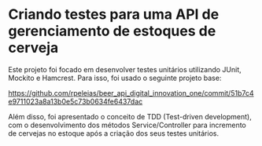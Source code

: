 # Criando testes para uma API de gerenciamento de estoques de cerveja

Este projeto foi focado em desenvolver testes unitários utilizando JUnit, Mockito e Hamcrest. Para isso, foi usado o seguinte projeto base:

https://github.com/rpeleias/beer_api_digital_innovation_one/commit/51b7c4e9711023a8a13b0e5c73b0634fe6437dac

Além disso, foi apresentado o conceito de TDD (Test-driven development), com o desenvolvimento dos métodos Service/Controller para incremento de cervejas no estoque após a criação dos seus testes unitários.
